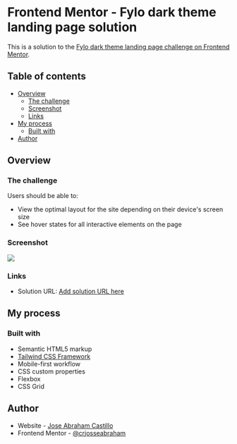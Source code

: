 # Frontend Mentor - Fylo dark theme landing page solution

This is a solution to the [Fylo dark theme landing page challenge on Frontend Mentor](https://www.frontendmentor.io/challenges/fylo-dark-theme-landing-page-5ca5f2d21e82137ec91a50fd).

## Table of contents

- [Overview](#overview)
  - [The challenge](#the-challenge)
  - [Screenshot](#screenshot)
  - [Links](#links)
- [My process](#my-process)
  - [Built with](#built-with)
- [Author](#author)

## Overview

### The challenge

Users should be able to:

- View the optimal layout for the site depending on their device's screen size
- See hover states for all interactive elements on the page

### Screenshot

![](https://nimbus-screenshots.s3.amazonaws.com/s/b94d34530c95e77555c607a48989bb22.png)

### Links

- Solution URL: [Add solution URL here](https://your-solution-url.com)

## My process

### Built with

- Semantic HTML5 markup
- [Tailwind CSS Framework](https://tailwindcss.com/)
- Mobile-first workflow
- CSS custom properties
- Flexbox
- CSS Grid

## Author

- Website - [Jose Abraham Castillo](https://github.com/crjoseabraham)
- Frontend Mentor - [@crjosseabraham](https://www.frontendmentor.io/profile/crjoseabraham)
